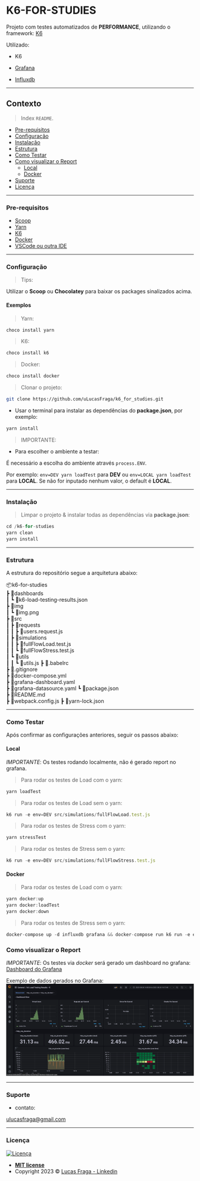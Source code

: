 # K6-FOR-STUDIES

Projeto com testes automatizados de **PERFORMANCE**, utilizando o framework: [K6](https://k6.io/)

Utilizado:

- K6

- [Grafana](https://grafana.com/)
- [Influxdb](https://github.com/influxdata/influxdb)

-----------------------

## Contexto

> Index `README`.

- [Pre-requisitos](#pre-requisitos)
- [Configuração](#configuração)
- [Instalação](#instalação)
- [Estrutura](#estrutura)
- [Como Testar](#como-testar)
- [Como visualizar o Report](#como-visualizar-o-report)
  - [Local](#local)
  - [Docker](#docker)
- [Suporte](#suporte)
- [Licença](#licença)

-----------------------

### Pre-requisitos

- [Scoop](https://www.makeuseof.com/windows-install-scoop/)
- [Yarn](https://edca.com.br/blog/instalando-o-nodejs-e-o-yarn-em-4-passos)
- [K6](https://k6.io/)
- [Docker](https://www.docker.com/get-started)
- [VSCode ou outra IDE](https://code.visualstudio.com/download)

-----------------------

### Configuração

> Tips:

Utilizar o **Scoop** ou **Chocolatey** para baixar os packages sinalizados acima.

#### Exemplos

> Yarn:

```bash
choco install yarn
```

> K6:

```bash
choco install k6
```

> Docker:

```bash
choco install docker
```

> Clonar o projeto:

```bash
git clone https://github.com/uLucasFraga/k6_for_studies.git
```

- Usar o terminal para instalar as dependências do **package.json**, por exemplo:

```js
yarn install
```

> IMPORTANTE:

- Para escolher o ambiente a testar:

É necessário a escolha do ambiente através `process.ENV`.

Por exemplo: `env=DEV yarn loadTest` para **DEV** ou `env=LOCAL yarn loadTest` para **LOCAL**.
Se não for inputado nenhum valor, o default é **LOCAL**.

-----------------------

### Instalação

> Limpar o projeto & instalar todas as dependências via **package.json**:

```js
cd /k6-for-studies
yarn clean
yarn install
```

-----------------------

### Estrutura

A estrutura do repositório segue a arquitetura abaixo:

📦k6-for-studies  
┣ 📂dashboards  
┃ ┗ 📜k6-load-testing-results.json  
┣ 📂img  
┃ ┗ 📜img.png  
┣ 📂src  
┃ ┣ 📂requests  
┃ ┃ ┣ 📜users.request.js  
┃ ┣ 📂simulations  
┃ ┃ ┣ 📜fullFlowLoad.test.js  
┃ ┃ ┗ 📜fullFlowStress.test.js  
┃ ┗ 📂utils  
┃ ┃ ┗ 📜utils.js
┣ 📜.babelrc    
┣ 📜.gitignore  
┣ 📜docker-compose.yml  
┣ 📜grafana-dashboard.yaml  
┣ 📜grafana-datasource.yaml 
┗ 📜package.json  
┣ 📜README.md  
┣ 📜webpack.config.js 
┣ 📜yarn-lock.json  

-----------------------

### Como Testar

Após confirmar as configurações anteriores, seguir os passos abaixo:

#### Local

*IMPORTANTE*: Os testes rodando localmente, não é gerado report no grafana.

> Para rodar os testes de Load com o yarn:

```js
yarn loadTest
```

> Para rodar os testes de Load sem o yarn:

```js
k6 run -e env=DEV src/simulations/fullFlowLoad.test.js
```

> Para rodar os testes de Stress com o yarn:

```js
yarn stressTest
```

> Para rodar os testes de Stress sem o yarn:

```js
k6 run -e env=DEV src/simulations/fullFlowStress.test.js
```

#### Docker

> Para rodar os testes de Load com o yarn:

```js
yarn docker:up
yarn docker:loadTest
yarn docker:down
```

> Para rodar os testes de Stress sem o yarn:

```js
docker-compose up -d influxdb grafana && docker-compose run k6 run -e env=DEV /src/simulations/fullFlowStress.test.js --insecure-skip-tls-verify
```

### Como visualizar o Report

*IMPORTANTE*: Os testes via *docker* será gerado um dashboard no grafana: [Dashboard do Grafana](http://localhost:3000/d/k6/k6-load-testing-results?orgId=1&refresh=5s)

Exemplo de dados gerados no Grafana: ![DASHBOARD](./docs/img/img.png)

-----------------------

### Suporte

- contato:

<ulucasfraga@gmail.com>

-----------------------

### Licença

[![Licença](https://img.shields.io/:license-mit-blue.svg?style=flat-square)](http://badges.mit-license.org)

- **[MIT license](http://opensource.org/licenses/mit-license.php)**
- Copyright 2023 © <a href="https://www.linkedin.com/in/ulucasfraga/" target="_blank">Lucas Fraga - Linkedin</a>
